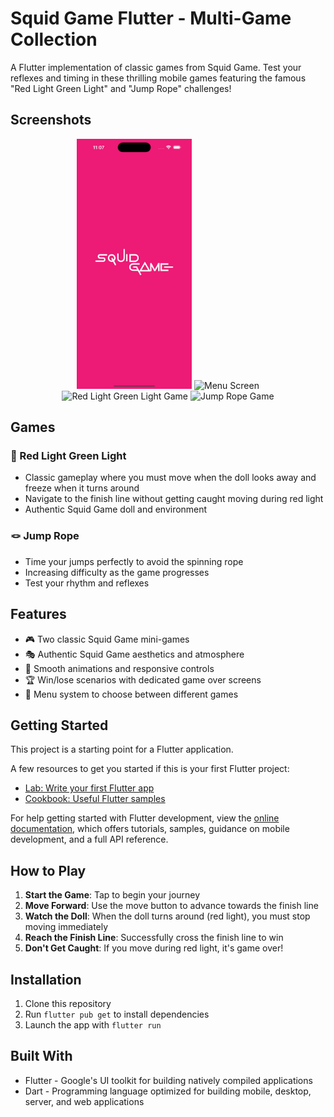 # Squid Game Flutter - Multi-Game Collection

A Flutter implementation of classic games from Squid Game. Test your reflexes and timing in these thrilling mobile games featuring the famous "Red Light Green Light" and "Jump Rope" challenges!

## Screenshots

<div align="center">
  <img src="previews/splash.png" alt="Splash Screen" height="400"/>
  <img src="previews/menu.png" alt="Menu Screen" height="400"/>
</div>

<div align="center">
  <img src="previews/game.png" alt="Red Light Green Light Game" height="400"/>
  <img src="previews/jr_game.png" alt="Jump Rope Game" height="400"/>
</div>

## Games

### 🔴 Red Light Green Light

- Classic gameplay where you must move when the doll looks away and freeze when it turns around
- Navigate to the finish line without getting caught moving during red light
- Authentic Squid Game doll and environment

### 🪢 Jump Rope

- Time your jumps perfectly to avoid the spinning rope
- Increasing difficulty as the game progresses
- Test your rhythm and reflexes

## Features

- 🎮 Two classic Squid Game mini-games
- 🎭 Authentic Squid Game aesthetics and atmosphere
- 📱 Smooth animations and responsive controls
- 🏆 Win/lose scenarios with dedicated game over screens
- 🎯 Menu system to choose between different games

## Getting Started

This project is a starting point for a Flutter application.

A few resources to get you started if this is your first Flutter project:

- [Lab: Write your first Flutter app](https://docs.flutter.dev/get-started/codelab)
- [Cookbook: Useful Flutter samples](https://docs.flutter.dev/cookbook)

For help getting started with Flutter development, view the
[online documentation](https://docs.flutter.dev/), which offers tutorials,
samples, guidance on mobile development, and a full API reference.

## How to Play

1. **Start the Game**: Tap to begin your journey
2. **Move Forward**: Use the move button to advance towards the finish line
3. **Watch the Doll**: When the doll turns around (red light), you must stop moving immediately
4. **Reach the Finish Line**: Successfully cross the finish line to win
5. **Don't Get Caught**: If you move during red light, it's game over!

## Installation

1. Clone this repository
2. Run `flutter pub get` to install dependencies
3. Launch the app with `flutter run`

## Built With

- Flutter - Google's UI toolkit for building natively compiled applications
- Dart - Programming language optimized for building mobile, desktop, server, and web applications
